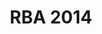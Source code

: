 ---
layout: post_redirect
title: RBA 2014
categories: gallery
link: https://photos.app.goo.gl/hQLQgqJWJaRfmFdS8
front_img: /img/galleries/2014.jpg
---